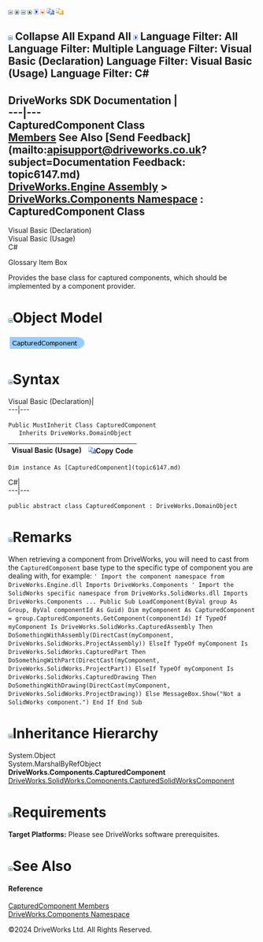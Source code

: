 ![](dotnetimages/collapse.gif) ![](dotnetimages/expand.gif) ![](dotnetimages/collapse.gif) ![](dotnetimages/expand.gif) ![](dotnetimages/drpdown.gif) ![](dotnetimages/drpdown_orange.gif) ![](dotnetimages/copycode.gif) ![](dotnetimages/copycodeHighlight.gif)

![](dotnetimages/collapse.gif) Collapse All Expand All ![](dotnetimages/drpdown.gif) Language Filter: All  Language Filter: Multiple  Language Filter: Visual Basic (Declaration) Language Filter: Visual Basic (Usage) Language Filter: C#  
---  
DriveWorks SDK Documentation  |   
---|---  
CapturedComponent Class   
[Members](topic6148.md) See Also [Send Feedback](mailto:apisupport@driveworks.co.uk?subject=Documentation Feedback: topic6147.md)  
[DriveWorks.Engine Assembly](topic2156.md) > [DriveWorks.Components Namespace](topic6089.md) : CapturedComponent Class  
---  
  
Visual Basic (Declaration)    
Visual Basic (Usage)    
C# 

Glossary Item Box

Provides the base class for captured components, which should be implemented by a component provider. 

# ![](dotnetimages/collapse.gif)Object Model

![](dotnetdiagramimages/image315.png)

# ![](dotnetimages/collapse.gif)Syntax

Visual Basic (Declaration)|   
---|---  
      
    
    Public MustInherit Class CapturedComponent 
       Inherits DriveWorks.DomainObject  
  
Visual Basic (Usage)| ![](dotnetimages/copycode.gif)Copy Code  
---|---  
      
    
    Dim instance As [CapturedComponent](topic6147.md)  
  
C#|   
---|---  
      
    
    public abstract class CapturedComponent : DriveWorks.DomainObject   
  
# ![](dotnetimages/collapse.gif)Remarks

When retrieving a component from DriveWorks, you will need to cast from the `CapturedComponent` base type to the specific type of component you are dealing with, for example: `' Import the component namespace from DriveWorks.Engine.dll Imports DriveWorks.Components ' Import the SolidWorks specific namespace from DriveWorks.SolidWorks.dll Imports DriveWorks.Components ... Public Sub LoadComponent(ByVal group As Group, ByVal componentId As Guid) Dim myComponent As CapturedComponent = group.CapturedComponents.GetComponent(componentId) If TypeOf myComponent Is DriveWorks.SolidWorks.CapturedAssembly Then DoSomethingWithAssembly(DirectCast(myComponent, DriveWorks.SolidWorks.ProjectAssembly)) ElseIf TypeOf myComponent Is DriveWorks.SolidWorks.CapturedPart Then DoSomethingWithPart(DirectCast(myComponent, DriveWorks.SolidWorks.ProjectPart)) ElseIf TypeOf myComponent Is DriveWorks.SolidWorks.CapturedDrawing Then DoSomethingWithDrawing(DirectCast(myComponent, DriveWorks.SolidWorks.ProjectDrawing)) Else MessageBox.Show("Not a SolidWorks component.") End If End Sub`

# ![](dotnetimages/collapse.gif)Inheritance Hierarchy

System.Object  
System.MarshalByRefObject  
**DriveWorks.Components.CapturedComponent**  
[DriveWorks.SolidWorks.Components.CapturedSolidWorksComponent](topic14343.md)  


# ![](dotnetimages/collapse.gif)Requirements

**Target Platforms:** Please see DriveWorks software prerequisites.

# ![](dotnetimages/collapse.gif)See Also

#### Reference

[CapturedComponent Members](topic6148.md)   
[DriveWorks.Components Namespace](topic6089.md)

©2024 DriveWorks Ltd. All Rights Reserved.
